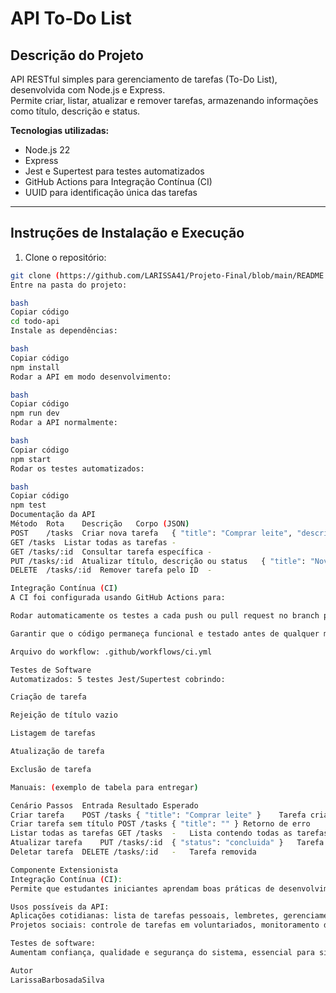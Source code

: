 # API To-Do List

## Descrição do Projeto
API RESTful simples para gerenciamento de tarefas (To-Do List), desenvolvida com Node.js e Express.  
Permite criar, listar, atualizar e remover tarefas, armazenando informações como título, descrição e status.

**Tecnologias utilizadas:**
- Node.js 22
- Express
- Jest e Supertest para testes automatizados
- GitHub Actions para Integração Contínua (CI)
- UUID para identificação única das tarefas

---

## Instruções de Instalação e Execução

1. Clone o repositório:
```bash
git clone (https://github.com/LARISSA41/Projeto-Final/blob/main/README.md)
Entre na pasta do projeto:

bash
Copiar código
cd todo-api
Instale as dependências:

bash
Copiar código
npm install
Rodar a API em modo desenvolvimento:

bash
Copiar código
npm run dev
Rodar a API normalmente:

bash
Copiar código
npm start
Rodar os testes automatizados:

bash
Copiar código
npm test
Documentação da API
Método	Rota	Descrição	Corpo (JSON)
POST	/tasks	Criar nova tarefa	{ "title": "Comprar leite", "description": "Ir ao supermercado" }
GET	/tasks	Listar todas as tarefas	-
GET	/tasks/:id	Consultar tarefa específica	-
PUT	/tasks/:id	Atualizar título, descrição ou status	{ "title": "Novo título", "status": "concluida" }
DELETE	/tasks/:id	Remover tarefa pelo ID	-

Integração Contínua (CI)
A CI foi configurada usando GitHub Actions para:

Rodar automaticamente os testes a cada push ou pull request no branch principal.

Garantir que o código permaneça funcional e testado antes de qualquer merge.

Arquivo do workflow: .github/workflows/ci.yml

Testes de Software
Automatizados: 5 testes Jest/Supertest cobrindo:

Criação de tarefa

Rejeição de título vazio

Listagem de tarefas

Atualização de tarefa

Exclusão de tarefa

Manuais: (exemplo de tabela para entregar)

Cenário	Passos	Entrada	Resultado Esperado
Criar tarefa	POST /tasks	{ "title": "Comprar leite" }	Tarefa criada com status "pendente"
Criar tarefa sem título	POST /tasks	{ "title": "" }	Retorno de erro
Listar todas as tarefas	GET /tasks	-	Lista contendo todas as tarefas
Atualizar tarefa	PUT /tasks/:id	{ "status": "concluida" }	Tarefa atualizada
Deletar tarefa	DELETE /tasks/:id	-	Tarefa removida

Componente Extensionista
Integração Contínua (CI):
Permite que estudantes iniciantes aprendam boas práticas de desenvolvimento, garantindo que alterações não quebrem o sistema e promovendo hábitos profissionais de qualidade.

Usos possíveis da API:
Aplicações cotidianas: lista de tarefas pessoais, lembretes, gerenciamento de atividades de equipes.
Projetos sociais: controle de tarefas em voluntariados, monitoramento de serviços comunitários ou educacionais.

Testes de software:
Aumentam confiança, qualidade e segurança do sistema, essencial para sistemas de serviços públicos, educação e saúde, garantindo que erros não impactem os usuários finais.

Autor
LarissaBarbosadaSilva
